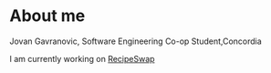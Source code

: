 # About me
Jovan Gavranovic, Software Engineering Co-op Student,Concordia

I am currently working on [RecipeSwap]([https://www.recipeswap.fly.dev](https://recipeswap.fly.dev/discover))

<!--
**jGavranovic/jGavranovic** is a ✨ _special_ ✨ repository because its `README.md` (this file) appears on your GitHub profile.

Here are some ideas to get you started:

- 🔭 I’m currently working on ...
- 🌱 I’m currently learning ...
- 👯 I’m looking to collaborate on ...
- 🤔 I’m looking for help with ...
- 💬 Ask me about ...
- 📫 How to reach me: ...
- 😄 Pronouns: ...
- ⚡ Fun fact: ...
-->
